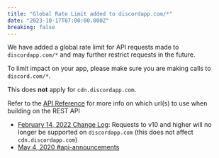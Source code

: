 ```yaml
---
title: "Global Rate Limit added to discordapp.com/*"
date: "2023-10-17T07:00:00.000Z"
breaking: false
---
```


We have added a global rate limit for API requests made to `discordapp.com/*` and may further restrict requests in the future.

To limit impact on your app, please make sure you are making calls to `discord.com/*`.

This does **not** apply for `cdn.discordapp.com`.

Refer to the [API Reference](https://discord.com/developers/docs/reference) for more info on which url(s) to use when building on the REST API

* [February 14, 2022 Change Log](https://discord.com/developers/docs/change-log#feb-14-2022): Requests to v10 and higher will no longer be supported on `discordapp.com` (this does not affect `cdn.discordapp.com`)
* [May 4, 2020 #api-announcements](https://discord.com/channels/613425648685547541/697138785317814292/706944540971630662)
